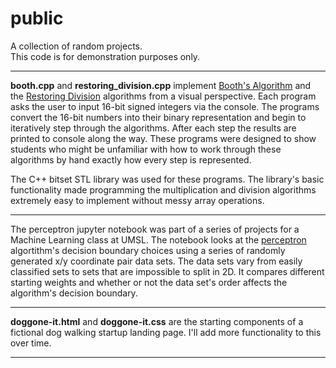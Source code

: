# public
A collection of random projects.  
This code is for demonstration purposes only.
________

**booth.cpp** and **restoring_division.cpp** implement [Booth's Algorithm](https://en.wikipedia.org/wiki/Booth%27s_multiplication_algorithm) and the [Restoring Division](https://en.wikipedia.org/wiki/Division_algorithm) algorithms from a visual perspective. Each program 
asks the user to input 16-bit signed integers via the console. The programs convert the 16-bit numbers 
into their binary representation and begin to iteratively step through the algorithms. After each step 
the results are printed to console along the way. These programs were designed to show students who might 
be unfamiliar with how to work through these algorithms by hand exactly how every step is represented. 

The C++ bitset STL library was used for these programs.  The library's basic functionality made programming 
the multiplication and division algorithms extremely easy to implement without messy array operations.   

________

The perceptron jupyter notebook was part of a series of projects for a Machine 
Learning class at UMSL. The notebook looks at the [perceptron](https://en.wikipedia.org/wiki/Perceptron) algortithm's decision boundary choices using a series of randomly 
generated x/y coordinate pair data sets. The data sets vary from easily classified sets to sets that are impossible to split 
in 2D. It compares different starting weights and whether or not the data set's order affects the algorithm's decision 
boundary.

________

**doggone-it.html** and **doggone-it.css** are the starting components of a fictional dog walking startup landing page. I'll 
add more functionality to this over time.

________

